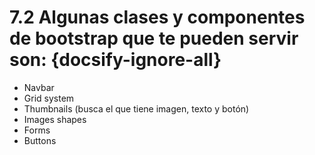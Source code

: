 # 7.2 Algunas clases y componentes de bootstrap que te pueden servir son: {docsify-ignore-all}

  * Navbar
  * Grid system
  * Thumbnails (busca el que tiene imagen, texto y botón)
  * Images shapes
  * Forms
  * Buttons